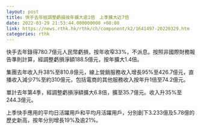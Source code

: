 ```yaml
---
layout: post
title: 快手去年經調整虧損按年擴大逾1倍　上季擴大近7倍
date: 2022-03-29 21:53:44.000000000 +08:00
link: https://news.rthk.hk/rthk/ch/component/k2/1641497-20220329.htm
categories: rthk
---
```


快手去年錄得780.7億元人民幣虧損，按年收窄33%，不派息。按照非國際財務報告準則計算，經調整虧損淨額188.5億元，按年擴大1.4倍。

集團去年收入升38%至810.8億元，線上營銷服務收入增長95%至426.7億元，直播收入減少7%至約310億元，包括電商的其他服務收入按年升1倍至74.2億元。

單計去年第4季，經調整虧損淨額擴大6.8倍，擴至35.7億元。收入升35%至244.3億元。

上季快手應用的平均日活躍用戶和平均月活躍用戶，分別創下3.233億及5.78億的歷史新高，按年分別增長19%及逾21%。
